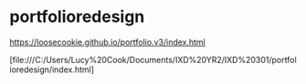 # portfolioredesign

https://loosecookie.github.io/portfolio.v3/index.html

[file:///C:/Users/Lucy%20Cook/Documents/IXD%20YR2/IXD%20301/portfolioredesign/index.html]
